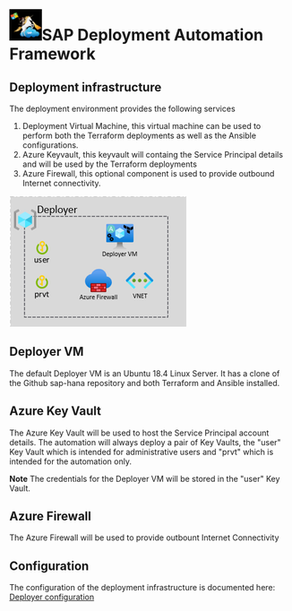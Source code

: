 # ![SAP Deployment Automation Framework](../assets/images/UnicornSAPBlack64x64.png)**SAP Deployment Automation Framework** #

## Deployment infrastructure ##

The deployment environment provides the following services

1. Deployment Virtual Machine, this virtual machine can be used to perform both the Terraform deployments as well as the Ansible configurations.
2. Azure Keyvault, this keyvault will containg the Service Principal details and will be used by the Terraform deployments
3. Azure Firewall, this optional component is used to provide outbound Internet connectivity.

![SAP Deployment Automation Framework - Deployer](../../images/Deployer.png)

## Deployer VM ##

The default Deployer VM is an Ubuntu 18.4 Linux Server. It has a clone of the Github sap-hana repository and both Terraform and Ansible installed.

## Azure Key Vault ##

The Azure Key Vault will be used to host the Service Principal account details. The automation will always deploy a pair of Key Vaults, the "user" Key Vault which is intended for administrative users and "prvt" which is intended for the automation only.

**Note** The credentials for the Deployer VM will be stored in the "user" Key Vault.

## Azure Firewall ##

The Azure Firewall will be used to provide outbount Internet Connectivity

## Configuration ##

The configuration of the deployment infrastructure is documented here: [Deployer configuration](./configuration-deployer.md)
